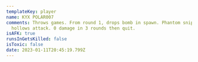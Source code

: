 ```yaml
---
templateKey: player
name: KYX POLAR007
comments: Throws games. From round 1, drops bomb in spawn. Phantom sniper on
  hollows attack. 0 damage in 3 rounds then quit.
isAFK: true
runsInGetsKilled: false
isToxic: false
date: 2023-01-11T20:45:19.799Z
---
```

